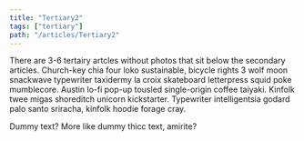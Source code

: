```yaml
---
title: "Tertiary2"
tags: ["tertiary"]
path: "/articles/Tertiary2"
---
```

There are 3-6 tertairy artcles without photos that sit below the secondary articles. Church-key chia four loko sustainable, bicycle rights 3 wolf moon snackwave typewriter taxidermy la croix skateboard letterpress squid poke mumblecore. Austin lo-fi pop-up tousled single-origin coffee taiyaki. Kinfolk twee migas shoreditch unicorn kickstarter. Typewriter intelligentsia godard palo santo sriracha, kinfolk hoodie forage cray.

Dummy text? More like dummy thicc text, amirite?